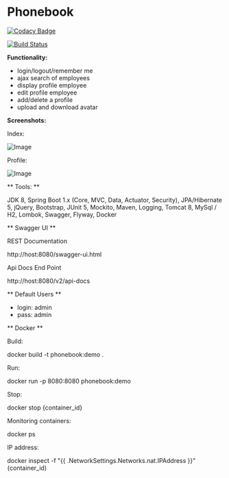 # Phonebook 

[![Codacy Badge](https://api.codacy.com/project/badge/Grade/297a8adb85224fc7a6dc2b8fdf2c5232)](https://www.codacy.com/app/evgeniy/Phonebook)

[![Build Status](https://travis-ci.org/roldevg/phonebook.svg?branch=master)](https://travis-ci.org/roldevg/phonebook)

**Functionality:**

+ login/logout/remember me
+ ajax search of employees 
+ display profile employee 
+ edit profile employee 
+ add/delete a profile
+ upload and download avatar
  
**Screenshots:**

Index: 

![Image](https://i.gyazo.com/1a933394d633716e6149808cb1a3ae95.png)

Profile: 

![Image](https://i.gyazo.com/c25878f30dd2d5bde4decc5cd48f8d88.png)


** Tools: **

JDK 8, Spring Boot 1.x (Core, MVC, Data, Actuator, Security),
JPA/Hibernate 5, jQuery, Bootstrap, JUnit 5, Mockito, Maven, Logging,
Tomcat 8, MySql / H2, Lombok, Swagger, Flyway, Docker

** Swagger UI **

REST Documentation

http://host:8080/swagger-ui.html

Api Docs End Point

http://host:8080/v2/api-docs

** Default Users **

- login: admin
- pass: admin

** Docker **

Build:

docker build -t phonebook:demo .

Run:

docker run -p 8080:8080 phonebook:demo

Stop:

docker stop {container_id}

Monitoring containers:

docker ps

IP address:

docker inspect -f "{{ .NetworkSettings.Networks.nat.IPAddress }}" {container_id)
